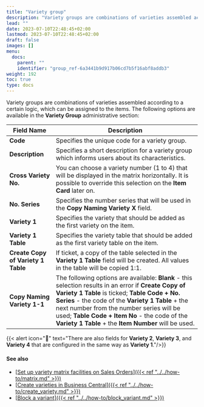 ```yaml
---
title: "Variety group"
description: "Variety groups are combinations of varieties assembled according to a certain logic, which can be assigned to the items."
lead: ""
date: 2023-07-10T22:48:45+02:00
lastmod: 2023-07-10T22:48:45+02:00
draft: false
images: []
menu:
  docs:
    parent: ""
    identifier: "group_ref-6a3441b9d917b06cd7b5f16abf8addb3"
weight: 192
toc: true
type: docs
---
```

Variety groups are combinations of varieties assembled according to a certain logic, which can be assigned to the items. The following options are available in the **Variety Group** administrative section: 


| Field Name      | Description |
| ----------- | ----------- |
| **Code**       | Specifies the unique code for a variety group.    |
| **Description**   | Specifies a short description for a variety group which informs users about its characteristics.      |
| **Cross Variety No.**  | You can choose a variety number (1 to 4) that will be displayed in the matrix horizontally. It is possible to override this selection on the **Item Card** later on.  |
| **No. Series** | Specifies the number series that will be used in the **Copy Naming Variety X** field.  |
| **Variety 1** | Specifies the variety that should be added as the first variety on the item. |
| **Variety 1 Table** | Specifies the variety table that should be added as the first variety table on the item. | 
| **Create Copy of Variety 1 Table** | If ticket, a copy of the table selected in the **Variety 1 Table** field will be created. All values in the table will be copied 1:1. |
| **Copy Naming Variety 1-1** | The following options are available: **Blank** - this selection results in an error if **Create Copy of Variety 1 Table** is ticked; **Table Code + No. Series** - the code of the **Variety 1 Table** + the next number from the number series will be used; **Table Code + Item No** - the code of the **Variety 1 Table** + the **Item Number** will be used.

{{< alert icon="📝" text="There are also fields for <b>Variety 2</b>, <b>Variety 3</b>, and <b>Variety 4</b> that are configured in the same way as <b>Variety 1</b>."/>}}

#### See also

- [<ins>Set up variety matrix facilities on Sales Orders<ins>]({{< ref "../../how-to/matrix.md" >}})
- [<ins>Create varieties in Business Central<ins>]({{< ref "../../how-to/create_variety.md" >}})
- [<ins>Block a variant<ins>]({{< ref "../../how-to/block_variant.md" >}})